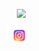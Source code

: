 <div id="header" align="center">
  <img src="https://media.giphy.com/media/1QXDEs7DNXN20suQus/giphy.gif" width="200"/>
  <p align='center'>
    <a href="https://www.instagram.com/statisticat.co/"><img height="30" src="https://github.com/Statisticats/Icon/blob/main/Instagram-Logo.wine.png?raw=true"></a>&nbsp;&nbsp;
  </p>
</div>
